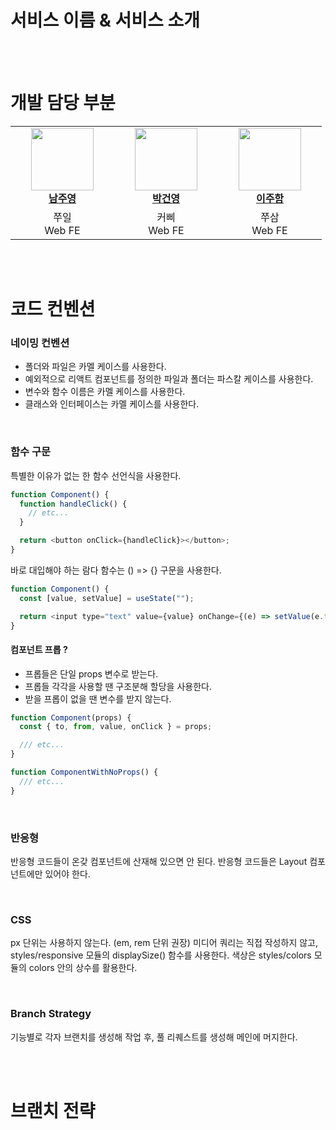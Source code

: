 # 서비스 이름 & 서비스 소개

<br />
<br />

# 개발 담당 부분

<table>
    <tr align="center">
        <td style="min-width: 150px;">
            <a href="https://github.com/jynam17">
              <img src="https://github.com/jynam17.png" width="100">
              <br />
              <b>남주영</b>
            </a>
        </td>
        <td style="min-width: 150px;">
            <a href="https://github.com/Tekiter">
              <img src="https://github.com/Tekiter.png" width="100">
              <br />
              <b>박건영</b>
            </a> 
        </td>
        <td style="min-width: 150px;">
            <a href="https://github.com/joohaem">
              <img src="https://github.com/joohaem.png" width="100">
              <br />
              <b>이주함</b>
            </a> 
        </td>
    </tr>
    <tr align="center">
        <td>
            쭈일<br/>
            Web FE
        </td>
        <td>
            커삐<br />
            Web FE
        </td>
        <td>
            쭈삼<br />
            Web FE
        </td>
    </tr>
</table>

<br />
<br />

# 코드 컨벤션

### 네이밍 컨벤션

- 폴더와 파일은 카멜 케이스를 사용한다.
- 예외적으로 리액트 컴포넌트를 정의한 파일과 폴더는 파스칼 케이스를 사용한다.
- 변수와 함수 이름은 카멜 케이스를 사용한다.
- 클래스와 인터페이스는 카멜 케이스를 사용한다.

<br />

### 함수 구문

특별한 이유가 없는 한 함수 선언식을 사용한다.

```javascript
function Component() {
  function handleClick() {
    // etc...
  }

  return <button onClick={handleClick}></button>;
}
```

바로 대입해야 하는 람다 함수는 () => {} 구문을 사용한다.

```javascript
function Component() {
  const [value, setValue] = useState("");

  return <input type="text" value={value} onChange={(e) => setValue(e.target.value)} />;
}
```

#### 컴포넌트 프롭 ?

- 프롭들은 단일 props 변수로 받는다.
- 프롭들 각각을 사용할 땐 구조분해 할당을 사용한다.
- 받을 프롭이 없을 땐 변수를 받지 않는다.

```javascript
function Component(props) {
  const { to, from, value, onClick } = props;

  /// etc...
}

function ComponentWithNoProps() {
  /// etc...
}
```

<br />

### 반응형

반응형 코드들이 온갖 컴포넌트에 산재해 있으면 안 된다. 반응형 코드들은 Layout 컴포넌트에만 있어야 한다.

<br />

### CSS

px 단위는 사용하지 않는다. (em, rem 단위 권장)
미디어 쿼리는 직접 작성하지 않고, styles/responsive 모듈의 displaySize() 함수를 사용한다.
색상은 styles/colors 모듈의 colors 안의 상수를 활용한다.

<br />

### Branch Strategy

기능별로 각자 브랜치를 생성해 작업 후, 풀 리퀘스트를 생성해 메인에 머지한다.

<br />
<br />

# 브랜치 전략
